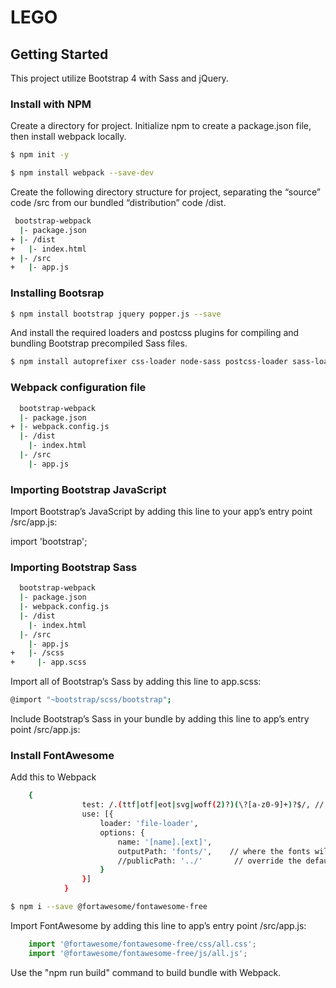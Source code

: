 # LEGO

## Getting Started

This project utilize Bootstrap 4 with Sass and jQuery. 

### Install with NPM

Create a directory for project. Initialize npm to create a package.json file, then install webpack locally.

```sh
$ npm init -y

$ npm install webpack --save-dev
```
Create the following directory structure for project, separating the “source” code /src from our bundled “distribution” code /dist.
```sh
 bootstrap-webpack
  |- package.json
+ |- /dist
+   |- index.html
+ |- /src
+   |- app.js
```
### Installing Bootsrap
```sh
$ npm install bootstrap jquery popper.js --save
```
And install the required loaders and postcss plugins for compiling and bundling Bootstrap precompiled Sass files.
```sh
$ npm install autoprefixer css-loader node-sass postcss-loader sass-loader style-loader --save-dev
```
### Webpack configuration file
```sh
  bootstrap-webpack
  |- package.json
+ |- webpack.config.js
  |- /dist
    |- index.html
  |- /src
    |- app.js
  ```  
    
### Importing Bootstrap JavaScript

Import Bootstrap’s JavaScript by adding this line to your app’s entry point /src/app.js:

import 'bootstrap';

### Importing Bootstrap Sass
```sh
  bootstrap-webpack
  |- package.json
  |- webpack.config.js
  |- /dist
    |- index.html
  |- /src
    |- app.js
+   |- /scss
+     |- app.scss
```
Import all of Bootstrap’s Sass by adding this line to app.scss:
```sh
@import "~bootstrap/scss/bootstrap";
```
Include Bootstrap’s Sass in your bundle by adding this line to app’s entry point /src/app.js:

### Install FontAwesome

Add this to Webpack
```sh
	{
                test: /.(ttf|otf|eot|svg|woff(2)?)(\?[a-z0-9]+)?$/, // For Font Awesome
                use: [{
                    loader: 'file-loader',
                    options: {
                        name: '[name].[ext]',
                        outputPath: 'fonts/',    // where the fonts will go
                        //publicPath: '../'       // override the default path
                    }
                }]
            }
```
```sh
$ npm i --save @fortawesome/fontawesome-free
```
Import FontAwesome by adding this line to app’s entry point /src/app.js:
```js
	import '@fortawesome/fontawesome-free/css/all.css';
	import '@fortawesome/fontawesome-free/js/all.js';
```
Use the "npm run build" command to build bundle with Webpack.






